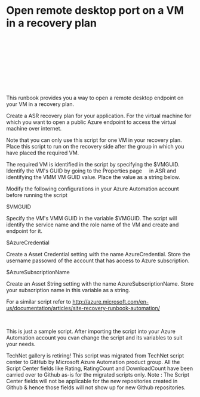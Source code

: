 ﻿Open remote desktop port on a VM in a recovery plan
===================================================

            

 


 

 

 


 


This runbook provides you a way to open a remote desktop endpoint on your VM in a recovery plan.   


Create a ASR recovery plan for your application. For the virtual machine for which you want to open a public Azure endpoint to access the virtual machine over internet.


Note that you can only use this script for one VM in your recovery plan. Place this script to run on the recovery side after the group in which you have placed the required VM.


The required VM is identified in the script by specifying the $VMGUID. Identify the VM's GUID by going to the Properties page     in ASR and identifying the VMM VM GUID value. Place the value as a string below.


Modify the following configurations in your Azure Automation account before running the script


$VMGUID   


Specify the VM's VMM GUID in the variable $VMGUID. The script will identify the service name and the role name of the VM and create and endpoint for it.


$AzureCredential   


Create a Asset Credential setting with the name AzureCredential. Store the username passowrd of the account that has access to Azure subscription.


$AzureSubscriptionName   


Create an Asset String setting with the name AzureSubscriptionName. Store your subscription name in this variable as a string.



For a similar script refer to http://azure.microsoft.com/en-us/documentation/articles/site-recovery-runbook-automation/


 


This is just a sample script. After importing the script into your Azure Automation account you cvan change the script and its variables to suit your needs.


        
    
TechNet gallery is retiring! This script was migrated from TechNet script center to GitHub by Microsoft Azure Automation product group. All the Script Center fields like Rating, RatingCount and DownloadCount have been carried over to Github as-is for the migrated scripts only. Note : The Script Center fields will not be applicable for the new repositories created in Github & hence those fields will not show up for new Github repositories.
